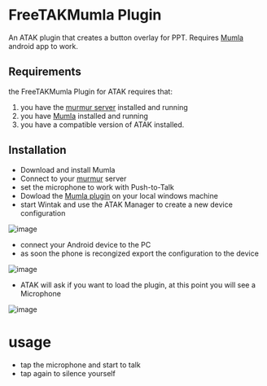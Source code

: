 # FreeTAKMumla Plugin
An ATAK plugin that creates a button overlay for PPT.
Requires [Mumla](https://play.google.com/store/apps/details?id=se.lublin.mumla) android app to work.

## Requirements
the FreeTAKMumla Plugin for ATAK requires that:
1. you have the [murmur server](../FreeTAKHub/Voice/VoiceServer.md) installed and running
2. you have [Mumla](https://play.google.com/store/apps/details?id=se.lublin.mumla&gl=US) installed and running
3. you have a compatible version of ATAK installed.

## Installation
* Download and install Mumla
* Connect to your [murmur](../FreeTAKHub/Voice/VoiceServer) server
* set the microphone to work with Push-to-Talk
* Dowload  the [Mumla plugin](https://github.com/FreeTAKTeam/FreeTAKMumla_Plugin/releases) on your local windows machine
* start Wintak and use the ATAK Manager to create a new device configuration

![image](https://user-images.githubusercontent.com/60719165/159173419-7574310c-71b2-41dd-b33a-5e570eed4e56.png)

* connect your Android device to the PC
* as soon the phone is recongized export the configuration to the device

![image](https://user-images.githubusercontent.com/60719165/159173473-c5598f90-168f-4fec-bd6a-f25da345fff0.png)

* ATAK will ask if you want to load the plugin, at this point you will see a Microphone

![image](https://user-images.githubusercontent.com/60719165/159173589-f8eaec26-1392-476d-97b8-f8f5dda2144a.png)

# usage
* tap the microphone and start to talk
* tap again to silence yourself
